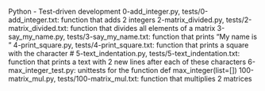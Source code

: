 Python - Test-driven development
0-add_integer.py, tests/0-add_integer.txt: function that adds 2 integers
2-matrix_divided.py, tests/2-matrix_divided.txt: function that divides all elements of a matrix
3-say_my_name.py, tests/3-say_my_name.txt: function that prints “My name is ”
4-print_square.py, tests/4-print_square.txt: function that prints a square with the character #
5-text_indentation.py, tests/5-text_indentation.txt: function that prints a text with 2 new lines after each of these characters
6-max_integer_test.py: unittests for the function def max_integer(list=[])
100-matrix_mul.py, tests/100-matrix_mul.txt: function that multiplies 2 matrices

